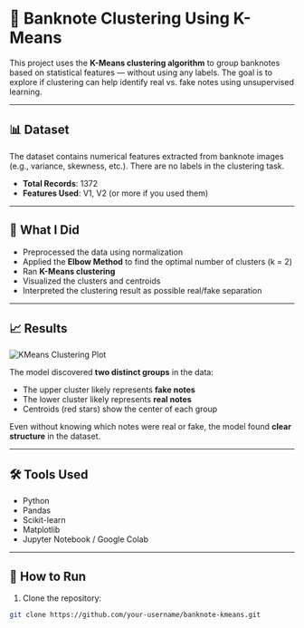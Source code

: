 # 💸 Banknote Clustering Using K-Means

This project uses the **K-Means clustering algorithm** to group banknotes based on statistical features — without using any labels. The goal is to explore if clustering can help identify real vs. fake notes using unsupervised learning.

---

## 📊 Dataset

The dataset contains numerical features extracted from banknote images (e.g., variance, skewness, etc.). There are no labels in the clustering task.

- **Total Records**: 1372
- **Features Used**: V1, V2 (or more if you used them)

---

## 🧠 What I Did

- Preprocessed the data using normalization
- Applied the **Elbow Method** to find the optimal number of clusters (k = 2)
- Ran **K-Means clustering**
- Visualized the clusters and centroids
- Interpreted the clustering result as possible real/fake separation

---

## 📈 Results

![KMeans Clustering Plot](<img width="428" alt="Image" src="https://github.com/user-attachments/assets/f913cc17-7b9e-434e-b6bb-5fd77aee44aa" />) <!-- Replace with your actual path -->

The model discovered **two distinct groups** in the data:

- The upper cluster likely represents **fake notes**
- The lower cluster likely represents **real notes**
- Centroids (red stars) show the center of each group

Even without knowing which notes were real or fake, the model found **clear structure** in the dataset.

---

## 🛠️ Tools Used

- Python
- Pandas
- Scikit-learn
- Matplotlib
- Jupyter Notebook / Google Colab

---

## 🔗 How to Run

1. Clone the repository:
```bash
git clone https://github.com/your-username/banknote-kmeans.git
